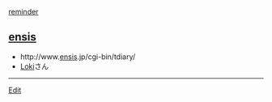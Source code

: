 ---
---

[reminder](/reminder)
## [ensis](/ensis)
* http://www.[ensis](/ensis).jp/cgi-bin/tdiary/
* [Loki](/Loki)さん



----
[Edit](https://github.com/vitroid/vitroid.github.io/edit/master/MD/ensis.md)
